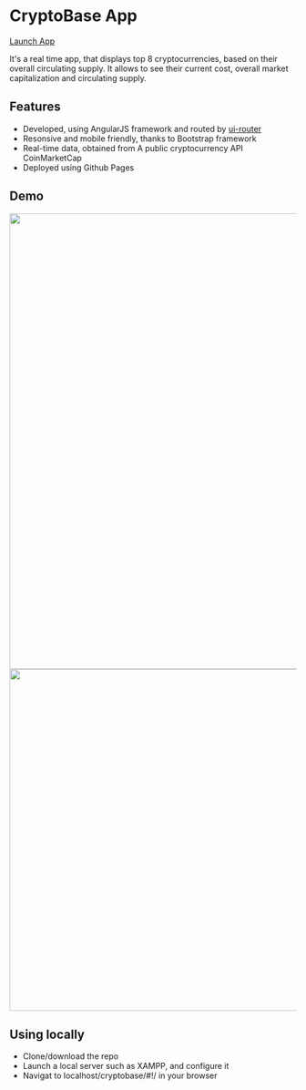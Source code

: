 # CryptoBase App

 <p><a href="https://krisrss.github.io/memory-game/" >Launch App</a></p>

It's a real time app, that displays top 8 cryptocurrencies, based on their overall circulating supply. It allows to see their current cost, overall market capitalization and circulating supply.



## Features
* Developed, using AngularJS framework and routed by <a href="https://github.com/angular-ui/ui-router" >ui-router</a>
* Resonsive and mobile friendly, thanks to Bootstrap framework
* Real-time data, obtained from A public cryptocurrency API CoinMarketCap
* Deployed using Github Pages

## Demo

<div align="center">
  <img src="https://i.imgur.com/7552oLf.png" width=800px/>
</div>


<div align="center">
  <img src="https://i.imgur.com/1KihYZk.jpg" width=600px/>
</div>


## Using locally
* Clone/download the repo
* Launch a local server such as XAMPP, and configure it
* Navigat to localhost/cryptobase/#!/ in your browser
